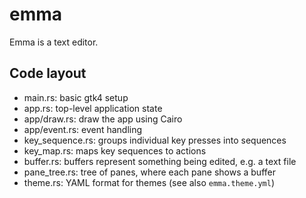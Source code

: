 # emma

Emma is a text editor.

## Code layout

- main.rs: basic gtk4 setup
- app.rs: top-level application state
- app/draw.rs: draw the app using Cairo
- app/event.rs: event handling
- key_sequence.rs: groups individual key presses into sequences
- key_map.rs: maps key sequences to actions
- buffer.rs: buffers represent something being edited, e.g. a text file
- pane_tree.rs: tree of panes, where each pane shows a buffer
- theme.rs: YAML format for themes (see also `emma.theme.yml`)
